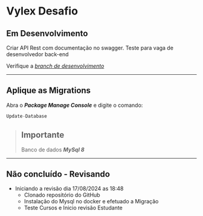 # Vylex Desafio
## Em Desenvolvimento

Criar API Rest com documentação no swagger.
Teste para vaga de desenvolvedor back-end

Verifique a *[branch de desenvolvimento](https://github.com/vladimirca2000/Vylex_Desafio/tree/Feature/Desafio/Vylex)*

---

## Aplique as Migrations

Abra o **_Package Manage Console_** e digite o comando:

``` csharp
Update-Database
```

> ## Importante
>  Banco de dados **_MySql 8_**

---
## Não concluído - Revisando

* Iniciando a revisão dia 17/08/2024 as 18:48
    * Clonado repositório do GitHub
    * Instalação do Mysql no docker e efetuado a Migração 
    * Teste Cursos e Inicio revisão Estudante
 





